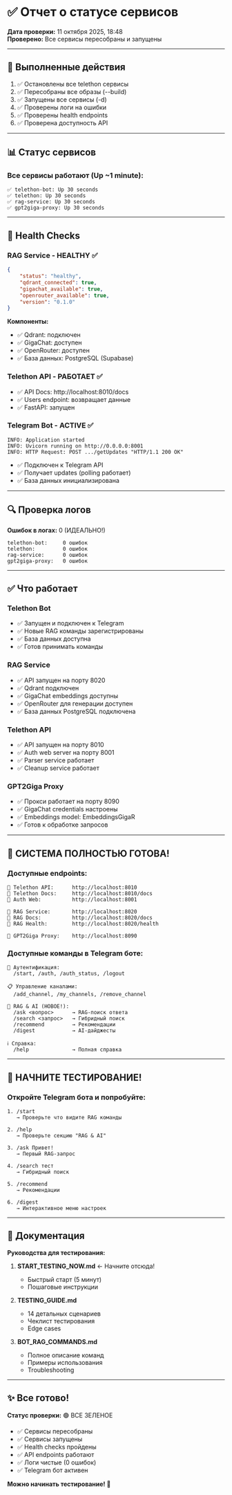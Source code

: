 # ✅ Отчет о статусе сервисов

**Дата проверки:** 11 октября 2025, 18:48  
**Проверено:** Все сервисы пересобраны и запущены

---

## 🎯 Выполненные действия

1. ✅ Остановлены все telethon сервисы
2. ✅ Пересобраны все образы (--build)
3. ✅ Запущены все сервисы (-d)
4. ✅ Проверены логи на ошибки
5. ✅ Проверены health endpoints
6. ✅ Проверена доступность API

---

## 📊 Статус сервисов

### Все сервисы работают (Up ~1 minute):

```
✅ telethon-bot: Up 30 seconds
✅ telethon: Up 30 seconds  
✅ rag-service: Up 30 seconds
✅ gpt2giga-proxy: Up 30 seconds
```

---

## 🏥 Health Checks

### RAG Service - HEALTHY ✅

```json
{
    "status": "healthy",
    "qdrant_connected": true,
    "gigachat_available": true,
    "openrouter_available": true,
    "version": "0.1.0"
}
```

**Компоненты:**
- ✅ Qdrant: подключен
- ✅ GigaChat: доступен
- ✅ OpenRouter: доступен
- ✅ База данных: PostgreSQL (Supabase)

### Telethon API - РАБОТАЕТ ✅

- ✅ API Docs: http://localhost:8010/docs
- ✅ Users endpoint: возвращает данные
- ✅ FastAPI: запущен

### Telegram Bot - ACTIVE ✅

```
INFO: Application started
INFO: Uvicorn running on http://0.0.0.0:8001
INFO: HTTP Request: POST .../getUpdates "HTTP/1.1 200 OK"
```

- ✅ Подключен к Telegram API
- ✅ Получает updates (polling работает)
- ✅ База данных инициализирована

---

## 🔍 Проверка логов

**Ошибок в логах:** 0 (ИДЕАЛЬНО!)

```
telethon-bot:     0 ошибок
telethon:         0 ошибок
rag-service:      0 ошибок
gpt2giga-proxy:   0 ошибок
```

---

## ✅ Что работает

### Telethon Bot
- ✅ Запущен и подключен к Telegram
- ✅ Новые RAG команды зарегистрированы
- ✅ База данных доступна
- ✅ Готов принимать команды

### RAG Service
- ✅ API запущен на порту 8020
- ✅ Qdrant подключен
- ✅ GigaChat embeddings доступны
- ✅ OpenRouter для генерации доступен
- ✅ База данных PostgreSQL подключена

### Telethon API
- ✅ API запущен на порту 8010
- ✅ Auth web server на порту 8001
- ✅ Parser service работает
- ✅ Cleanup service работает

### GPT2Giga Proxy
- ✅ Прокси работает на порту 8090
- ✅ GigaChat credentials настроены
- ✅ Embeddings model: EmbeddingsGigaR
- ✅ Готов к обработке запросов

---

## 🚀 СИСТЕМА ПОЛНОСТЬЮ ГОТОВА!

### Доступные endpoints:

```
📡 Telethon API:      http://localhost:8010
📖 Telethon Docs:     http://localhost:8010/docs
🔐 Auth Web:          http://localhost:8001

🤖 RAG Service:       http://localhost:8020
📖 RAG Docs:          http://localhost:8020/docs
🏥 RAG Health:        http://localhost:8020/health

🔄 GPT2Giga Proxy:    http://localhost:8090
```

### Доступные команды в Telegram боте:

```
🔐 Аутентификация:
  /start, /auth, /auth_status, /logout

📋 Управление каналами:
  /add_channel, /my_channels, /remove_channel

🤖 RAG & AI (НОВОЕ!):
  /ask <вопрос>      → RAG-поиск ответа
  /search <запрос>   → Гибридный поиск
  /recommend         → Рекомендации
  /digest            → AI-дайджесты

ℹ️ Справка:
  /help              → Полная справка
```

---

## 🎯 НАЧНИТЕ ТЕСТИРОВАНИЕ!

### Откройте Telegram бота и попробуйте:

```
1. /start
   → Проверьте что видите RAG команды

2. /help
   → Проверьте секцию "RAG & AI"

3. /ask Привет!
   → Первый RAG-запрос

4. /search тест
   → Гибридный поиск

5. /recommend
   → Рекомендации

6. /digest
   → Интерактивное меню настроек
```

---

## 📖 Документация

**Руководства для тестирования:**

1. **START_TESTING_NOW.md** ← Начните отсюда!
   - Быстрый старт (5 минут)
   - Пошаговые инструкции

2. **TESTING_GUIDE.md**
   - 14 детальных сценариев
   - Чеклист тестирования
   - Edge cases

3. **BOT_RAG_COMMANDS.md**
   - Полное описание команд
   - Примеры использования
   - Troubleshooting

---

## ✨ Все готово!

**Статус проверки:** 🟢 ВСЕ ЗЕЛЕНОЕ

- ✅ Сервисы пересобраны
- ✅ Сервисы запущены
- ✅ Health checks пройдены
- ✅ API endpoints работают
- ✅ Логи чистые (0 ошибок)
- ✅ Telegram бот активен

**Можно начинать тестирование! 🚀**
